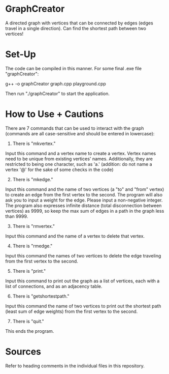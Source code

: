 # GraphCreator
A directed graph with vertices that can be connected by edges (edges travel in a single direction). Can find the shortest path between two vertices!

# Set-Up
The code can be compiled in this manner. For some final .exe file "graphCreator":

g++ -o graphCreator graph.cpp playground.cpp

Then run "./graphCreator" to start the application.

# How to Use + Cautions
There are 7 commands that can be used to interact with the graph (commands are all case-sensitive and should be entered in lowercase):

1. There is "mkvertex."

Input this command and a vertex name to create a vertex. Vertex names need to be unique from existing vertices' names. Additionally, they are restricted to being one character, such as 'a.' (addition: do not name a vertex '@' for the sake of some checks in the code)

2. There is "mkedge."

Input this command and the name of two vertices (a "to" and "from" vertex) to create an edge from the first vertex to the second. The program will also ask you to input a weight for the edge. Please input a non-negative integer. The program also expresses infinite distance (total disconnection between vertices) as 9999, so keep the max sum of edges in a path in the graph less than 9999. 

3. There is "rmvertex."

Input this command and the name of a vertex to delete that vertex.

4. There is "rmedge."

Input this command the names of two vertices to delete the edge traveling from the first vertex to the second.

5. There is "print."

Input this command to print out the graph as a list of vertices, each with a list of connections, and as an adjacency table.

6. There is "getshortestpath."

Input this command the name of two vertices to print out the shortest path (least sum of edge weights) from the first vertex to the second.

7. There is "quit."

This ends the program.

# Sources
Refer to heading comments in the individual files in this repository.
